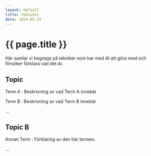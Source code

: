 ```yaml
---
layout: default
title: Tekniker
date: 2024-05-22
---
```


# {{ page.title }}

Här samlar vi begrepp på tekniker som har med AI att göra med och försöker förklara vad det är.

## Topic

Term A
: Beskrivning av vad Term A innebär

Term B
: Beskrivning av vad Term B innebär

...

## Topic B

Annan Term
: Förklaring av den här termen.

...
